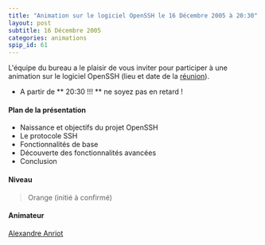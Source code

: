 ```yaml
---
title: "Animation sur le logiciel OpenSSH le 16 Décembre 2005 à 20:30"
layout: post
subtitle: 16 Décembre 2005
categories: animations
spip_id: 61
---
```

<p class="chapo">

L'équipe du bureau a le plaisir de vous inviter pour participer à une animation sur le logiciel OpenSSH (lieu et date de la [réunion](/association/les-reunions-du-plug/)).

- A partir de ** 20:30 !!! ** ne soyez pas en retard !
</p>



#### Plan de la présentation ####

*  Naissance et objectifs du projet OpenSSH
*  Le protocole SSH
*  Fonctionnalités de base
*  Découverte des fonctionnalités avancées
*  Conclusion

#### Niveau ####
> Orange (initié à confirmé)


#### Animateur ####


[Alexandre Anriot](mailto:aanriot@atlantilde.com)

